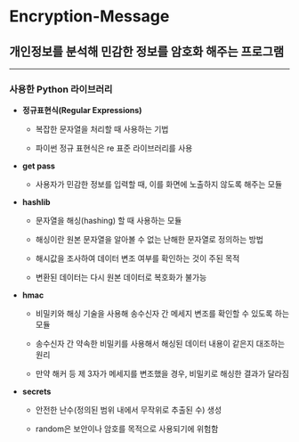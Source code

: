 # Encryption-Message
## 개인정보를 분석해 민감한 정보를 암호화 해주는 프로그램 
---
### 사용한 Python 라이브러리

+ **정규표현식(Regular Expressions)**

  * 복잡한 문자열을 처리할 때 사용하는 기법
  
  * 파이썬 정규 표현식은 re 표준 라이브러리를 사용
  
+ **get pass**

  * 사용자가 민감한 정보를 입력할 때, 이를 화면에 노출하지 않도록 해주는 모듈
  
+ **hashlib**

  * 문자열을 해싱(hashing) 할 때 사용하는 모듈
  
  * 해싱이란 원본 문자열을 알아볼 수 없는 난해한 문자열로 정의하는 방법 
  
  * 해시값을 조사하여 데이터 변조 여부를 확인하는 것이 주된 목적
  
  * 변환된 데이터는 다시 원본 데이터로 복호화가 불가능
  
+ **hmac**

  * 비밀키와 해싱 기술을 사용해 송수신자 간 메세지 변조를 확인할 수 있도록 하는 모듈
  
  * 송수신자 간 약속한 비밀키를 사용해서 해싱된 데이터 내용이 같은지 대조하는 원리
  
  * 만약 해커 등 제 3자가 메세지를 변조했을 경우, 비밀키로 해싱한 결과가 달라짐
  
+ **secrets**

  * 안전한 난수(정의된 범위 내에서 무작위로 추출된 수) 생성
  
  * random은 보안이나 암호를 목적으로 사용되기에 위험함


